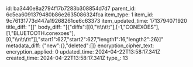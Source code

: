 id: ba3440e8a2794f17b7283b308854d7d7
parent_id: 6c5ea6091379480b86e2635086324fca
item_type: 1
item_id: 9c76131773d447a19268261ce6c63373
item_updated_time: 1713794071920
title_diff: "[]"
body_diff: "[{\"diffs\":[[0,\"\\t\\t\\t\\t\"],[-1,\"CONEXÕES\"],[1,\"BLUETOOTH.conexoes\"],[0,\"\\\n\\t\\t\\t\"]],\"start1\":627,\"start2\":627,\"length1\":16,\"length2\":26}]"
metadata_diff: {"new":{},"deleted":[]}
encryption_cipher_text: 
encryption_applied: 0
updated_time: 2024-04-22T13:58:17.341Z
created_time: 2024-04-22T13:58:17.341Z
type_: 13